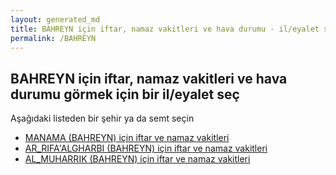 ```yaml
---
layout: generated_md
title: BAHREYN için iftar, namaz vakitleri ve hava durumu - il/eyalet seç
permalink: /BAHREYN
---
```


## BAHREYN için iftar, namaz vakitleri ve hava durumu  görmek için bir il/eyalet seç

Aşağıdaki listeden bir şehir ya da semt seçin

* [MANAMA (BAHREYN) için iftar ve namaz vakitleri](/BAHREYN/MANAMA)
* [AR_RIFA'ALGHARBI (BAHREYN) için iftar ve namaz vakitleri](/BAHREYN/AR_RIFA'ALGHARBI)
* [AL_MUHARRIK (BAHREYN) için iftar ve namaz vakitleri](/BAHREYN/AL_MUHARRIK)
